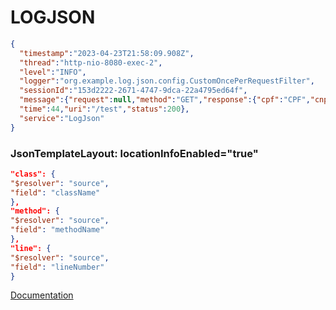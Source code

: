 # LOGJSON

```json
{
  "timestamp":"2023-04-23T21:58:09.908Z",
  "thread":"http-nio-8080-exec-2",
  "level":"INFO",
  "logger":"org.example.log.json.config.CustomOncePerRequestFilter",
  "sessionId":"153d2222-2671-4747-9dca-22a4795ed64f",
  "message":{"request":null,"method":"GET","response":{"cpf":"CPF","cnpj":"CNPJ"},
  "time":44,"uri":"/test","status":200},
  "service":"LogJson"
}
```

### JsonTemplateLayout: locationInfoEnabled="true"

```json
"class": {
"$resolver": "source",
"field": "className"
},
"method": {
"$resolver": "source",
"field": "methodName"
},
"line": {
"$resolver": "source",
"field": "lineNumber"
}
```


[Documentation](https://logging.apache.org/log4j/2.x/manual/json-template-layout.html)

